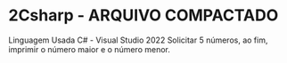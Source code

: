# 2Csharp - ARQUIVO COMPACTADO
Linguagem Usada C# - Visual Studio 2022
Solicitar 5 números, ao fim, imprimir o número maior e o número menor.


